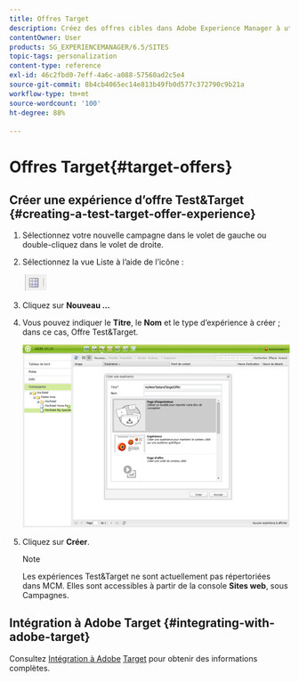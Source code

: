 ```yaml
---
title: Offres Target
description: Créez des offres cibles dans Adobe Experience Manager à utiliser dans Adobe Target.
contentOwner: User
products: SG_EXPERIENCEMANAGER/6.5/SITES
topic-tags: personalization
content-type: reference
exl-id: 46c2fbd0-7eff-4a6c-a088-57560ad2c5e4
source-git-commit: 8b4cb4065ec14e813b49fb0d577c372790c9b21a
workflow-type: tm+mt
source-wordcount: '100'
ht-degree: 88%

---
```


# Offres Target{#target-offers}

## Créer une expérience d’offre Test&amp;Target {#creating-a-test-target-offer-experience}

1. Sélectionnez votre nouvelle campagne dans le volet de gauche ou double-cliquez dans le volet de droite.
1. Sélectionnez la vue Liste à l’aide de l’icône :

   ![Vue Liste.](do-not-localize/chlimage_1-11.png)

1. Cliquez sur **Nouveau ...**
1. Vous pouvez indiquer le **Titre**, le **Nom** et le type d’expérience à créer ; dans ce cas, Offre Test&amp;Target.

   ![chlimage_1-139](assets/chlimage_1-139.png)

1. Cliquez sur **Créer**.

   >[!NOTE]
   >
   >Les expériences Test&amp;Target ne sont actuellement pas répertoriées dans MCM. Elles sont accessibles à partir de la console **Sites web**, sous Campagnes.

## Intégration à Adobe Target {#integrating-with-adobe-target}

Consultez [Intégration à Adobe](/help/sites-administering/target.md) [Target](/help/sites-administering/target.md) pour obtenir des informations complètes.
